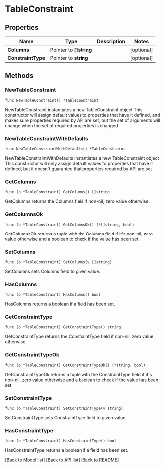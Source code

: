# TableConstraint

## Properties

Name | Type | Description | Notes
------------ | ------------- | ------------- | -------------
**Columns** | Pointer to **[]string** |  | [optional] 
**ConstraintType** | Pointer to **string** |  | [optional] 

## Methods

### NewTableConstraint

`func NewTableConstraint() *TableConstraint`

NewTableConstraint instantiates a new TableConstraint object
This constructor will assign default values to properties that have it defined,
and makes sure properties required by API are set, but the set of arguments
will change when the set of required properties is changed

### NewTableConstraintWithDefaults

`func NewTableConstraintWithDefaults() *TableConstraint`

NewTableConstraintWithDefaults instantiates a new TableConstraint object
This constructor will only assign default values to properties that have it defined,
but it doesn't guarantee that properties required by API are set

### GetColumns

`func (o *TableConstraint) GetColumns() []string`

GetColumns returns the Columns field if non-nil, zero value otherwise.

### GetColumnsOk

`func (o *TableConstraint) GetColumnsOk() (*[]string, bool)`

GetColumnsOk returns a tuple with the Columns field if it's non-nil, zero value otherwise
and a boolean to check if the value has been set.

### SetColumns

`func (o *TableConstraint) SetColumns(v []string)`

SetColumns sets Columns field to given value.

### HasColumns

`func (o *TableConstraint) HasColumns() bool`

HasColumns returns a boolean if a field has been set.

### GetConstraintType

`func (o *TableConstraint) GetConstraintType() string`

GetConstraintType returns the ConstraintType field if non-nil, zero value otherwise.

### GetConstraintTypeOk

`func (o *TableConstraint) GetConstraintTypeOk() (*string, bool)`

GetConstraintTypeOk returns a tuple with the ConstraintType field if it's non-nil, zero value otherwise
and a boolean to check if the value has been set.

### SetConstraintType

`func (o *TableConstraint) SetConstraintType(v string)`

SetConstraintType sets ConstraintType field to given value.

### HasConstraintType

`func (o *TableConstraint) HasConstraintType() bool`

HasConstraintType returns a boolean if a field has been set.


[[Back to Model list]](../README.md#documentation-for-models) [[Back to API list]](../README.md#documentation-for-api-endpoints) [[Back to README]](../README.md)


